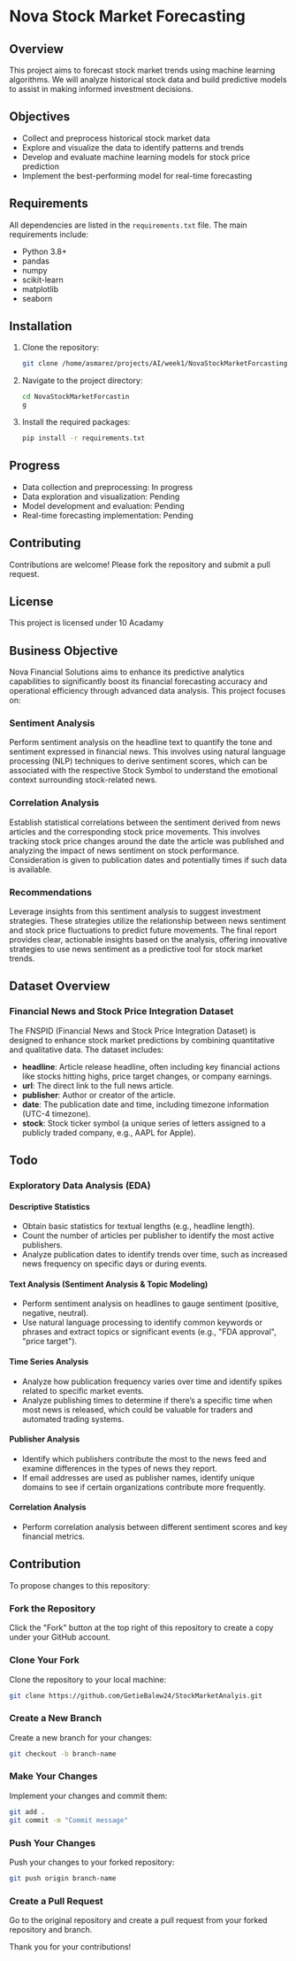 # Nova Stock Market Forecasting

## Overview
This project aims to forecast stock market trends using machine learning algorithms. We will analyze historical stock data and build predictive models to assist in making informed investment decisions.

## Objectives
- Collect and preprocess historical stock market data
- Explore and visualize the data to identify patterns and trends
- Develop and evaluate machine learning models for stock price prediction
- Implement the best-performing model for real-time forecasting

## Requirements
All dependencies are listed in the `requirements.txt` file. The main requirements include:
- Python 3.8+
- pandas
- numpy
- scikit-learn
- matplotlib
- seaborn

## Installation
1. Clone the repository:
    ```bash
    git clone /home/asmarez/projects/AI/week1/NovaStockMarketForcasting
    ```
2. Navigate to the project directory:
    ```bash
    cd NovaStockMarketForcastin
    g
    ```
3. Install the required packages:
    ```bash
    pip install -r requirements.txt
    ```

## Progress
- Data collection and preprocessing: In progress
- Data exploration and visualization: Pending
- Model development and evaluation: Pending
- Real-time forecasting implementation: Pending

## Contributing
Contributions are welcome! Please fork the repository and submit a pull request.

## License
This project is licensed under 10 Acadamy 

## Business Objective
Nova Financial Solutions aims to enhance its predictive analytics capabilities to significantly boost its financial forecasting accuracy and operational efficiency through advanced data analysis. This project focuses on:

### Sentiment Analysis
Perform sentiment analysis on the headline text to quantify the tone and sentiment expressed in financial news. This involves using natural language processing (NLP) techniques to derive sentiment scores, which can be associated with the respective Stock Symbol to understand the emotional context surrounding stock-related news.

### Correlation Analysis
Establish statistical correlations between the sentiment derived from news articles and the corresponding stock price movements. This involves tracking stock price changes around the date the article was published and analyzing the impact of news sentiment on stock performance. Consideration is given to publication dates and potentially times if such data is available.

### Recommendations
Leverage insights from this sentiment analysis to suggest investment strategies. These strategies utilize the relationship between news sentiment and stock price fluctuations to predict future movements. The final report provides clear, actionable insights based on the analysis, offering innovative strategies to use news sentiment as a predictive tool for stock market trends.

## Dataset Overview
### Financial News and Stock Price Integration Dataset
The FNSPID (Financial News and Stock Price Integration Dataset) is designed to enhance stock market predictions by combining quantitative and qualitative data. The dataset includes:
- **headline**: Article release headline, often including key financial actions like stocks hitting highs, price target changes, or company earnings.
- **url**: The direct link to the full news article.
- **publisher**: Author or creator of the article.
- **date**: The publication date and time, including timezone information (UTC-4 timezone).
- **stock**: Stock ticker symbol (a unique series of letters assigned to a publicly traded company, e.g., AAPL for Apple).

## Todo
### Exploratory Data Analysis (EDA)
#### Descriptive Statistics
- Obtain basic statistics for textual lengths (e.g., headline length).
- Count the number of articles per publisher to identify the most active publishers.
- Analyze publication dates to identify trends over time, such as increased news frequency on specific days or during events.

#### Text Analysis (Sentiment Analysis & Topic Modeling)
- Perform sentiment analysis on headlines to gauge sentiment (positive, negative, neutral).
- Use natural language processing to identify common keywords or phrases and extract topics or significant events (e.g., "FDA approval", "price target").

#### Time Series Analysis
- Analyze how publication frequency varies over time and identify spikes related to specific market events.
- Analyze publishing times to determine if there’s a specific time when most news is released, which could be valuable for traders and automated trading systems.

#### Publisher Analysis
- Identify which publishers contribute the most to the news feed and examine differences in the types of news they report.
- If email addresses are used as publisher names, identify unique domains to see if certain organizations contribute more frequently.

#### Correlation Analysis
- Perform correlation analysis between different sentiment scores and key financial metrics.

## Contribution
To propose changes to this repository:

### Fork the Repository
Click the "Fork" button at the top right of this repository to create a copy under your GitHub account.

### Clone Your Fork
Clone the repository to your local machine:
```bash
git clone https://github.com/GetieBalew24/StockMarketAnalyis.git
```

### Create a New Branch
Create a new branch for your changes:
```bash
git checkout -b branch-name
```

### Make Your Changes
Implement your changes and commit them:
```bash
git add .
git commit -m "Commit message"
```

### Push Your Changes
Push your changes to your forked repository:
```bash
git push origin branch-name
```

### Create a Pull Request
Go to the original repository and create a pull request from your forked repository and branch.

Thank you for your contributions!